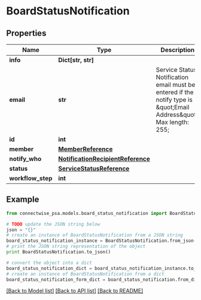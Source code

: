 # BoardStatusNotification


## Properties
Name | Type | Description | Notes
------------ | ------------- | ------------- | -------------
**info** | **Dict[str, str]** |  | [optional] 
**email** | **str** | Service Status Notification email must be entered if the notify type is \&quot;Email Address\&quot;. Max length: 255; | [optional] 
**id** | **int** |  | [optional] 
**member** | [**MemberReference**](MemberReference.md) |  | [optional] 
**notify_who** | [**NotificationRecipientReference**](NotificationRecipientReference.md) |  | [optional] 
**status** | [**ServiceStatusReference**](ServiceStatusReference.md) |  | [optional] 
**workflow_step** | **int** |  | [optional] 

## Example

```python
from connectwise_psa.models.board_status_notification import BoardStatusNotification

# TODO update the JSON string below
json = "{}"
# create an instance of BoardStatusNotification from a JSON string
board_status_notification_instance = BoardStatusNotification.from_json(json)
# print the JSON string representation of the object
print BoardStatusNotification.to_json()

# convert the object into a dict
board_status_notification_dict = board_status_notification_instance.to_dict()
# create an instance of BoardStatusNotification from a dict
board_status_notification_form_dict = board_status_notification.from_dict(board_status_notification_dict)
```
[[Back to Model list]](../README.md#documentation-for-models) [[Back to API list]](../README.md#documentation-for-api-endpoints) [[Back to README]](../README.md)


